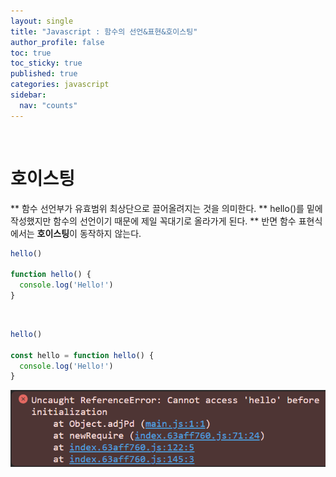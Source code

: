 ```yaml
---
layout: single
title: "Javascript : 함수의 선언&표현&호이스팅"
author_profile: false
toc: true
toc_sticky: true
published: true
categories: javascript
sidebar:
  nav: "counts"
---
```


<br>

# 호이스팅

** 함수 선언부가 유효범위 최상단으로 끌어올려지는 것을 의미한다.
** hello()를 밑에 작성했지만 함수의 선언이기 때문에 제일 꼭대기로 올라가게 된다.
** 반면 함수 표현식에서는 **호이스팅**이 동작하지 않는다.

```javascript
hello()

function hello() {
  console.log('Hello!')
}
```

<br>

```javascript
hello()

const hello = function hello() {
  console.log('Hello!')
}
```

<img src="/assets/images/Javascript/javascript-hoisting.png" />